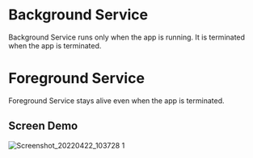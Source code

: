 # Background Service

Background Service runs only when the app is running. It is terminated when the app is terminated.

# Foreground Service

Foreground Service stays alive even when the app is terminated.

## Screen Demo
![Screenshot_20220422_103728 1](https://user-images.githubusercontent.com/45378000/164736873-1ffb91bd-53a3-4e23-a3bb-c19315dd1bfa.png)
